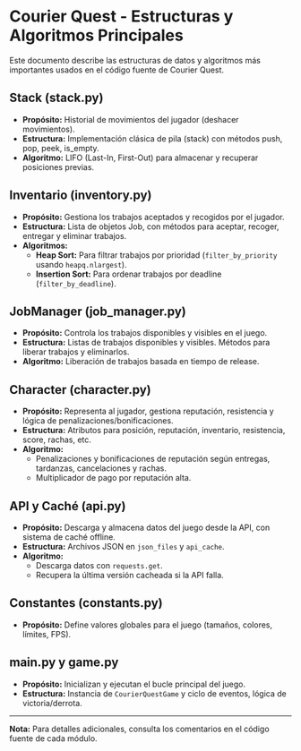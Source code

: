 # Courier Quest - Estructuras y Algoritmos Principales

Este documento describe las estructuras de datos y algoritmos más importantes usados en el código fuente de Courier Quest.

## Stack (stack.py)
- **Propósito:** Historial de movimientos del jugador (deshacer movimientos).
- **Estructura:** Implementación clásica de pila (stack) con métodos push, pop, peek, is_empty.
- **Algoritmo:** LIFO (Last-In, First-Out) para almacenar y recuperar posiciones previas.

## Inventario (inventory.py)
- **Propósito:** Gestiona los trabajos aceptados y recogidos por el jugador.
- **Estructura:** Lista de objetos Job, con métodos para aceptar, recoger, entregar y eliminar trabajos.
- **Algoritmos:**
  - **Heap Sort:** Para filtrar trabajos por prioridad (`filter_by_priority` usando `heapq.nlargest`).
  - **Insertion Sort:** Para ordenar trabajos por deadline (`filter_by_deadline`).

## JobManager (job_manager.py)
- **Propósito:** Controla los trabajos disponibles y visibles en el juego.
- **Estructura:** Listas de trabajos disponibles y visibles. Métodos para liberar trabajos y eliminarlos.
- **Algoritmo:** Liberación de trabajos basada en tiempo de release.

## Character (character.py)
- **Propósito:** Representa al jugador, gestiona reputación, resistencia y lógica de penalizaciones/bonificaciones.
- **Estructura:** Atributos para posición, reputación, inventario, resistencia, score, rachas, etc.
- **Algoritmo:**
  - Penalizaciones y bonificaciones de reputación según entregas, tardanzas, cancelaciones y rachas.
  - Multiplicador de pago por reputación alta.

## API y Caché (api.py)
- **Propósito:** Descarga y almacena datos del juego desde la API, con sistema de caché offline.
- **Estructura:** Archivos JSON en `json_files` y `api_cache`.
- **Algoritmo:**
  - Descarga datos con `requests.get`.
  - Recupera la última versión cacheada si la API falla.

## Constantes (constants.py)
- **Propósito:** Define valores globales para el juego (tamaños, colores, límites, FPS).

## main.py y game.py
- **Propósito:** Inicializan y ejecutan el bucle principal del juego.
- **Estructura:** Instancia de `CourierQuestGame` y ciclo de eventos, lógica de victoria/derrota.

---

**Nota:** Para detalles adicionales, consulta los comentarios en el código fuente de cada módulo.
